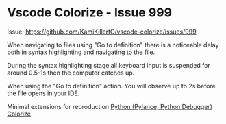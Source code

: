 # Vscode Colorize - Issue 999

Issue: https://github.com/KamiKillertO/vscode-colorize/issues/999

When navigating to files using "Go to definition" there is a noticeable delay both in syntax highlighting and navigating to the file.

During the syntax highlighting stage all keyboard input is suspended for around 0.5-1s then the computer catches up.

When using the "Go to definition" action. You will observe up to 2s before the file opens in your IDE.

Minimal extensions for reproduction
[Python (Pylance, Python Debugger)](https://marketplace.visualstudio.com/items?itemName=ms-python.python)
[Colorize](https://marketplace.visualstudio.com/items?itemName=kamikillerto.vscode-colorize)

